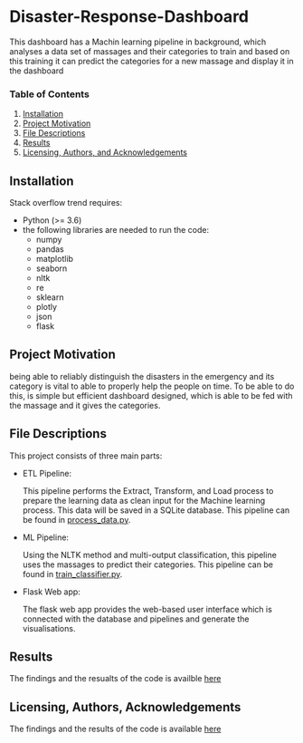 # Disaster-Response-Dashboard
This dashboard has a Machin learning pipeline in background, which analyses a data set of massages and their categories to train and based on this training it can predict the categories for a new massage and display it in the dashboard
### Table of Contents

1. [Installation](#installation)
2. [Project Motivation](#motivation)
3. [File Descriptions](#files)
4. [Results](#results)
5. [Licensing, Authors, and Acknowledgements](#licensing)

## Installation
Stack overflow trend requires:
- Python (>= 3.6)
- the following libraries are needed to run the code:
    - numpy
    - pandas
    - matplotlib
    - seaborn
    - nltk
    - re
    - sklearn
    - plotly
    - json
    - flask
## Project Motivation
being able to reliably distinguish the disasters in the emergency and its category is vital to able to properly help the people on time. To be able to do this, is simple but efficient dashboard designed, which is able to be fed with the massage and it gives the categories.

## File Descriptions
This project consists of three main parts:
-	ETL Pipeline:

    This pipeline performs the Extract, Transform, and Load process to prepare the learning data as clean input for the Machine learning process. This data will be saved in a      SQLite database. This pipeline can be found in [process_data.py](https://github.com/mrf919/Disaster-Response-Dashboard/blob/main/process_data.py).

-	ML Pipeline:

    Using the NLTK method and multi-output classification, this pipeline uses the massages to predict their categories. This pipeline can be found in [train_classifier.py](https://github.com/mrf919/Disaster-Response-Dashboard/blob/main/train_classifier.py).

-	Flask Web app:

    The flask web app provides the web-based user interface which is connected with the database and pipelines and generate the visualisations.
 


## Results
The findings and the resualts of the code is availble [here](https://medium.com/@m.r.farhood/is-there-any-trend-change-in-tools-used-c4cbb41d4710)

## Licensing, Authors, Acknowledgements
The findings and the results of the code is available [here](https://www.kaggle.com/haakakak/stack-overflow-developer-surveys-20152020)
